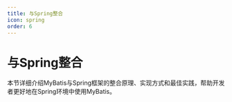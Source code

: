 ```yaml
---
title: 与Spring整合
icon: spring
order: 6
---
```


# 与Spring整合

本节详细介绍MyBatis与Spring框架的整合原理、实现方式和最佳实践，帮助开发者更好地在Spring环境中使用MyBatis。
